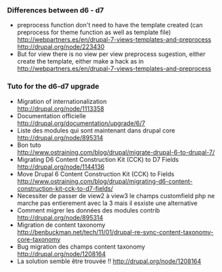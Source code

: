 ### Differences between d6 - d7

* preprocess function don't need to have the template created (can preprocess for theme function as well as template file)
http://webpartners.es/en/drupal-7-views-templates-and-preprocess
http://drupal.org/node/223430
* But for view there is no view per view preprocess sugestion, either create the template, either make a hack as in http://webpartners.es/en/drupal-7-views-templates-and-preprocess

### Tuto for the d6-d7 upgrade

* Migration of internationalization    
http://drupal.org/node/1113358
* Documentation officielle   
http://drupal.org/documentation/upgrade/6/7
* Liste des modules qui sont maintenant dans drupal core   
http://drupal.org/node/895314
* Bon tuto   
http://www.ostraining.com/blog/drupal/migrate-drupal-6-to-drupal-7/
* Migrating D6 Content Construction Kit (CCK) to D7 Fields   
http://drupal.org/node/1144136
* Move Drupal 6 Content Construction Kit (CCK) to Fields   
http://www.ostraining.com/blog/drupal/migrating-d6-content-construction-kit-cck-to-d7-fields/
* Necessiter de passer de view2 à view3	 le champs customfield php ne marche pas entierement avec la 3 mais il esxiste une alternative 	
* Comment migrer les données des modules contrib   
http://drupal.org/node/895314
* Migration de content taxonomy   
http://benbuckman.net/tech/11/01/drupal-re-sync-content-taxonomy-core-taxonomy
* Bug migration des champs content taxonomy   
http://drupal.org/node/1208164
* La solution semble être trouvée !!
http://drupal.org/node/1208164